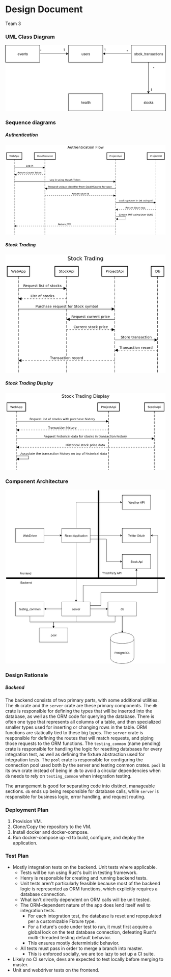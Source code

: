 # Design Document
Team 3


### UML Class Diagram
![class diagram](../../diagrams/Relations.png)

### Sequence diagrams
##### Authentication
![auth](../../diagrams/AuthenticationFlow.png)
##### Stock Trading
![stock](../../diagrams/StockTrading.png)
##### Stock Trading Display
![stock dispay](../../diagrams/StockTradingDisplay.png)

### Component Architecture

![Component Architecture](../../diagrams/ComponentArch.png)

### Design Rationale
##### Backend
The backend consists of two primary parts, with some additional utilities.
The `db` crate and the `server` crate are these primary components.
The `db` crate is responsible for defining the types that will be inserted into the database, as well as the ORM code for querying the database.
There is often one type that represents all columns of a table, and then specialized smaller types used for inserting or changing rows in the table.
ORM functions are statically tied to these big types.
The `server` crate is responsible for defining the routes that will match requests, and piping those requests to the ORM functions.
The `testing_common` (name pending) crate is responsible for handling the logic for resetting databases for every integration test, as well as defining the fixture abstraction used for integration tests.
The `pool` crate is responsible for configuring the connection pool used both by the server and testing common crates.
`pool` is its own crate instead of being in `db` to avoid a circular dependencies when `db` needs to rely on `testing_common` when integration testing.

The arrangement is good for separating code into distinct, manageable sections.
`db` ends up being responsible for database calls, while `server` is responsible for business logic, error handling, and request routing.


### Deployment Plan
1. Provision VM.
2. Clone/Copy the repository to the VM.
3. Install docker and docker-compose.
4. Run docker-compose up -d to build, configure, and deploy the application.

### Test Plan
* Mostly integration tests on the backend. Unit tests where applicable.
  * Tests will be run using Rust's built in testing framework.
  * Henry is responsible for creating and running backend tests.
  * Unit tests aren't particularly feasible because most of the backend logic is represented as ORM functions, which explicitly requires a database connection.
  * What isn't directly dependent on ORM calls will be unit tested.
  * The ORM-dependent nature of the app does lend itself well to integration tests.
    * For each integration test, the database is reset and repopulated per a customizable Fixture type.
    * For a fixture's code under test to run, it must first acquire a global lock on the test database connection, defeating Rust's multi-threaded testing default behavior.
    * This ensures mostly deterministic behavior.
  * All tests must pass in order to merge a branch into master.
    * This is enforced socially, we are too lazy to set up a CI suite.
* Likely no CI service, devs are expected to test locally before merging to master.
* Unit and webdriver tests on the frontend.
